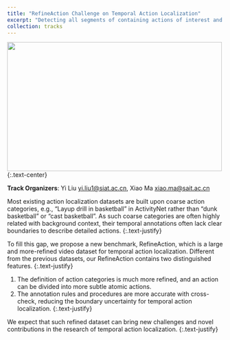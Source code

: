 ```yaml
---
title: "RefineAction Challenge on Temporal Action Localization"
excerpt: "Detecting all segments of containing actions of interest and recognizing their categories from a long video sequence. <br/><img src='/images/refinedaction.gif'>"
collection: tracks
---
```


<img src='/images/refinedaction_ori.gif' width="500" height="300">
{:.text-center}

**Track Organizers**: Yi Liu [yi.liu1@siat.ac.cn](mailto:yi.liu1@siat.ac.cn), Xiao Ma [xiao.ma@sait.ac.cn](mailto:xiao.ma@sait.ac.cn)

Most existing action localization datasets are built upon coarse action categories, e.g., “Layup drill in basketball” in ActivityNet rather than “dunk basketball” or “cast basketball”. As such coarse categories are often highly related with background context, their temporal annotations often lack clear boundaries to describe detailed actions. 
{:.text-justify}

To fill this gap, we propose a new benchmark, RefineAction, which is a large and more-refined video dataset for temporal action localization. Different from the previous datasets, our RefineAction contains two distinguished features.
{:.text-justify}
1. The definition of action categories is much more refined, and an action can be divided into more subtle atomic actions.
2. The annotation rules and procedures are more accurate with cross-check, reducing the boundary uncertainty for temporal action localization. 
{:.text-justify}

We expect that such refined dataset can bring new challenges and novel contributions in the research of temporal action localization. 
{:.text-justify}